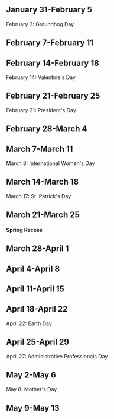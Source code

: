 ## January 31-February 5

February 2: Groundhog Day

## February 7-February 11

## February 14-February 18

February 14: Valentine's Day

## February 21-February 25
	
February 21: President's Day

## February 28-March 4
	
## March 7-March 11

March 8: International Women's Day

## March 14-March 18

March 17: St. Patrick's Day

## March 21-March 25

#### Spring Recess

## March 28-April 1
	
## April 4-April 8

## April 11-April 15

## April 18-April 22

April 22: Earth Day

## April 25-April 29

April 27: Administrative Professionals Day

## May 2-May 6

May 8: Mother's Day

## May 9-May 13
	
